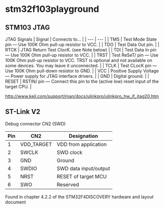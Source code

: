 # stm32f103playground

## STM103 JTAG

 JTAG Signals
| Signal | Connects to... |
| --- | --- | 
| TMS | Test Mode State pin — Use 100K Ohm pull-up resistor to VCC. |
| TDO | Test Data Out pin. |
| RTCK | JTAG Return Test ClocK. (see Note below) |
| TDI |	Test Data In pin — Use 100K Ohm pull-up resistor to VCC. |
| TRST | Test ReSeT/ pin — Use 100K Ohm pull-up resistor to VCC. TRST is optional and not available on some devices. You may leave it unconnected. |
| TCLK | Test CLocK pin — Use 100K Ohm pull-down resistor to GND. |
| VCC |	Positive Supply Voltage — Power supply for JTAG interface drivers. |
| GND |	Digital ground. |
| RESET | RSTIN/ pin — Connect this pin to the (active low) reset input of the target CPU. |

http://www.keil.com/support/man/docs/ulinkpro/ulinkpro_hw_if_jtag20.htm

## ST-Link V2

Debug connector CN2 (SWD)

| Pin | CN2 | Designation
| --- | --- | --- |
| 1 | VDD_TARGET | VDD from application |
| 2 | SWCLK | SWD clock |
| 3 | GND | Ground |
| 4 | SWDIO | SWD data input/output |
| 5 | NRST | RESET of target MCU |
| 6 | SWO | Reserved |

Found in chapter 4.2.2 of the STM32F4DISCOVERY hardware and layout document
